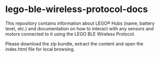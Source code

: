 # lego-ble-wireless-protocol-docs
This repository contains information about LEGO&reg; Hubs (name, battery level, etc.) and documentation on how to interact with any sensors and motors connected to it using the LEGO BLE Wireless Protocol.

Please download the zip bundle, extract the content and open the index.html file for local browsing.
